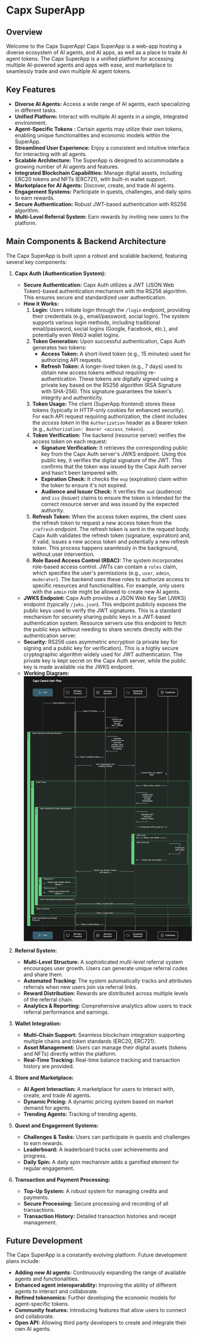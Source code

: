 # Capx SuperApp

## Overview

Welcome to the Capx SuperApp! Capx SuperApp is a web-app hosting a diverse ecosystem of AI agents, and AI apps, as well as a place to trade AI agent tokens. The Capx SuperApp is a unified platform for accessing multiple AI-powered agents and apps with ease, and marketplace to seamlessly trade and own multiple AI agent tokens.

## Key Features

*   **Diverse AI Agents:** Access a wide range of AI agents, each specializing in different tasks.
*   **Unified Platform:** Interact with multiple AI agents in a single, integrated environment.
*   **Agent-Specific Tokens :** Certain agents may utilize their own tokens, enabling unique functionalities and economic models within the SuperApp.
*   **Streamlined User Experience:** Enjoy a consistent and intuitive interface for interacting with all agents.
*   **Scalable Architecture:** The SuperApp is designed to accommodate a growing number of AI agents and features.
*   **Integrated Blockchain Capabilities:** Manage digital assets, including ERC20 tokens and NFTs (ERC721), with built-in wallet support.
*   **Marketplace for AI Agents:** Discover, create, and trade AI agents.
*   **Engagement Systems:** Participate in quests, challenges, and daily spins to earn rewards.
*   **Secure Authentication:** Robust JWT-based authentication with RS256 algorithm.
*   **Multi-Level Referral System:** Earn rewards by inviting new users to the platform.

## Main Components & Backend Architecture

The Capx SuperApp is built upon a robust and scalable backend, featuring several key components:

1.  **Capx Auth (Authentication System):**

    *   **Secure Authentication:** Capx Auth utilizes a JWT (JSON Web Token)-based authentication mechanism with the RS256 algorithm. This ensures secure and standardized user authentication.
    *   **How it Works:**
        1.  **Login:** Users initiate login through the `/login` endpoint, providing their credentials (e.g., email/password, social login).  The system supports various login methods, including traditional email/password, social logins (Google, Facebook, etc.), and potentially even Web3 wallet logins.
        2.  **Token Generation:** Upon successful authentication, Capx Auth generates two tokens:
            *   **Access Token:** A short-lived token (e.g., 15 minutes) used for authorizing API requests.
            *   **Refresh Token:** A longer-lived token (e.g., 7 days) used to obtain new access tokens without requiring re-authentication.
            These tokens are digitally signed using a private key based on the RS256 algorithm (RSA Signature with SHA-256).  This signature guarantees the token's integrity and authenticity.
        3.  **Token Usage:** The client (SuperApp frontend) stores these tokens (typically in HTTP-only cookies for enhanced security).  For each API request requiring authorization, the client includes the *access token* in the `Authorization` header as a Bearer token (e.g., `Authorization: Bearer <access_token>`).
        4.  **Token Verification:** The backend (resource server) verifies the access token on each request:
            *   **Signature Verification:** It retrieves the corresponding public key from the Capx Auth server's JWKS endpoint.  Using this public key, it verifies the digital signature of the JWT. This confirms that the token was issued by the Capx Auth server and hasn't been tampered with.
            *   **Expiration Check:** It checks the `exp` (expiration) claim within the token to ensure it's not expired.
            *   **Audience and Issuer Check:**  It verifies the `aud` (audience) and `iss` (issuer) claims to ensure the token is intended for the correct resource server and was issued by the expected authority.
        5.  **Refresh Token:** When the access token expires, the client uses the refresh token to request a new access token from the `/refresh` endpoint.  The refresh token is sent in the request body.  Capx Auth validates the refresh token (signature, expiration) and, if valid, issues a new access token and potentially a new refresh token. This process happens seamlessly in the background, without user intervention.
        6. **Role Based Access Control (RBAC):**  The system incorporates role-based access control.  JWTs can contain a `roles` claim, which specifies the user's permissions (e.g., `user`, `admin`, `moderator`). The backend uses these roles to authorize access to specific resources and functionalities.  For example, only users with the `admin` role might be allowed to create new AI agents.
    *   **JWKS Endpoint:** Capx Auth provides a JSON Web Key Set (JWKS) endpoint (typically `/jwks.json`). This endpoint publicly exposes the public keys used to verify the JWT signatures.  This is a standard mechanism for securely sharing public keys in a JWT-based authentication system. Resource servers use this endpoint to fetch the public keys without needing to share secrets directly with the authentication server.
    *   **Security:** RS256 uses asymmetric encryption (a private key for signing and a public key for verification). This is a highly secure cryptographic algorithm widely used for JWT authentication. The private key is kept secret on the Capx Auth server, while the public key is made available via the JWKS endpoint.
    * **Working Diagram:**
    ![alt text](Capx-Auth.png)

2.  **Referral System:**

    *   **Multi-Level Structure:** A sophisticated multi-level referral system encourages user growth. Users can generate unique referral codes and share them.
    *   **Automated Tracking:** The system automatically tracks and attributes referrals when new users join via referral links.
    *   **Reward Distribution:** Rewards are distributed across multiple levels of the referral chain.
    *   **Analytics & Reporting:** Comprehensive analytics allow users to track referral performance and earnings.

3.  **Wallet Integration:**

    *   **Multi-Chain Support:** Seamless blockchain integration supporting multiple chains and token standards (ERC20, ERC721).
    *   **Asset Management:** Users can manage their digital assets (tokens and NFTs) directly within the platform.
    *   **Real-Time Tracking:** Real-time balance tracking and transaction history are provided.

4.  **Store and Marketplace:**

    *   **AI Agent Interaction:** A marketplace for users to interact with, create, and trade AI agents.
    *   **Dynamic Pricing:** A dynamic pricing system based on market demand for agents.
    *   **Trending Agents:** Tracking of trending agents.

5.  **Quest and Engagement Systems:**

    *   **Challenges & Tasks:** Users can participate in quests and challenges to earn rewards.
    *   **Leaderboard:** A leaderboard tracks user achievements and progress.
    *   **Daily Spin:** A daily spin mechanism adds a gamified element for regular engagement.

6.  **Transaction and Payment Processing:**

    *   **Top-Up System:** A robust system for managing credits and payments.
    *   **Secure Processing:** Secure processing and recording of all transactions.
    *   **Transaction History:** Detailed transaction histories and receipt management.


## Future Development

The Capx SuperApp is a constantly evolving platform. Future development plans include:

*   **Adding new AI agents:** Continuously expanding the range of available agents and functionalities.
*   **Enhanced agent interoperability:** Improving the ability of different agents to interact and collaborate.
*   **Refined tokenomics:** Further developing the economic models for agent-specific tokens.
*   **Community features:** Introducing features that allow users to connect and collaborate.
*   **Open API:** Allowing third party developers to create and integrate their own AI agents.
